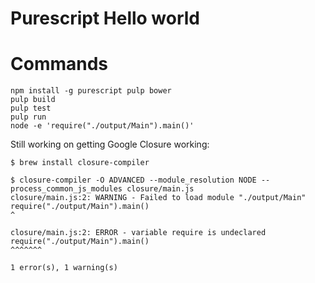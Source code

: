 # Purescript Hello world


# Commands

    npm install -g purescript pulp bower
    pulp build
    pulp test
    pulp run
    node -e 'require("./output/Main").main()'

Still working on getting Google Closure working:

    $ brew install closure-compiler

    $ closure-compiler -O ADVANCED --module_resolution NODE --process_common_js_modules closure/main.js
    closure/main.js:2: WARNING - Failed to load module "./output/Main"
    require("./output/Main").main()
    ^

    closure/main.js:2: ERROR - variable require is undeclared
    require("./output/Main").main()
    ^^^^^^^

    1 error(s), 1 warning(s)